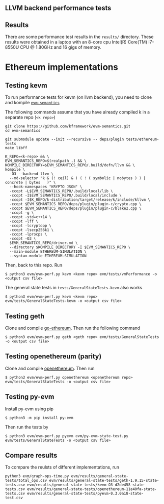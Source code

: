 LLVM backend performance tests
---

## Results

There are some performance test results in the `results/` directory.
These results were obtained in a laptop with an 8-core cpu Intel(R) Core(TM) i7-8550U CPU @ 1.80GHz
and 16 gigs of memory.

# Ethereum implementations

## Testing kevm

To run performance tests for kevm (on llvm backend), you need to clone and kompile [`evm-semantics`](https://github.com/kframework/evm-semantics)

The following commands assume that you have already compiled k in a separate repo (`<k repo>`)
```
git clone https://github.com/kframework/evm-semantics.git
cd evm-semantics

git submodule update --init --recursive -- deps/plugin tests/ethereum-tests
make libff

K_REPO=<k-repo> && \
EVM_SEMANTICS_REPO=$(realpath .) && \
KOMPILE_DIRECTORY=$EVM_SEMANTICS_REPO/.build/defn/llvm && \
kompile \
  -O3 --backend llvm \
  --md-selector "k & (! ceil) & ( ( ! ( symbolic | nobytes ) ) | concrete | bytes   )" \
  --hook-namespaces "KRYPTO JSON" \
  -ccopt -L$EVM_SEMANTICS_REPO/.build/local/lib \
  -ccopt -I$EVM_SEMANTICS_REPO/.build/local/include \
  -ccopt -I$K_REPO/k-distribution/target/release/k/include/kllvm \
  -ccopt $EVM_SEMANTICS_REPO/deps/plugin/plugin-c/crypto.cpp \
  -ccopt $EVM_SEMANTICS_REPO/deps/plugin/plugin-c/blake2.cpp \
  -ccopt -g \
  -ccopt -std=c++14 \
  -ccopt -lff \
  -ccopt -lcryptopp \
  -ccopt -lsecp256k1 \
  -ccopt -lprocps \
  -ccopt -O3 \
  $EVM_SEMANTICS_REPO/driver.md \
  --directory $KOMPILE_DIRECTORY -I $EVM_SEMANTICS_REPO \
  --main-module ETHEREUM-SIMULATION \
  --syntax-module ETHEREUM-SIMULATION
```

Then, back to this repo. Run
```
$ python3 evm/evm-perf.py kevm <kevm repo> evm/tests/vmPerformance -o <output csv file>
```

The general state tests in `tests/GeneralStateTests-kevm` also works
```
$ python3 evm/evm-perf.py kevm <kevm repo> evm/tests/GeneralStateTests-kevm -o <output csv file>
```

## Testing geth

Clone and compile [go-ethereum](https://github.com/ethereum/go-ethereum). Then run the following command
```
$ python3 evm/evm-perf.py geth <geth repo> evm/tests/GeneralStateTests -o <output csv file>
```

## Testing openethereum (parity)

Clone and compile [openethereum](https://github.com/openethereum/openethereum). Then run
```
$ python3 evm/evm-perf.py openethereum <openethereum repo> evm/tests/GeneralStateTests -o <output csv file>
```

## Testing py-evm

Install py-evm using pip
```
$ python3 -m pip install py-evm
```

Then run the tests by
```
$ python3 evm/evm-perf.py pyevm evm/py-evm-state-test.py evm/tests/GeneralStateTests -o <output csv file>
```

## Compare results

To compare the reulsts of different implementations, run
```
python3 evm/graph-ops-time.py evm/results/general-state-tests/total_ops.csv evm/results/general-state-tests/geth-1.9.15-state-tests.csv evm/results/general-state-tests/kevm-O3-d2de458-state-tests.csv evm/results/general-state-tests/openethereum-11e40fa-state-tests.csv evm/results/general-state-tests/pyevm-0.3.0a18-state-test.csv
```
